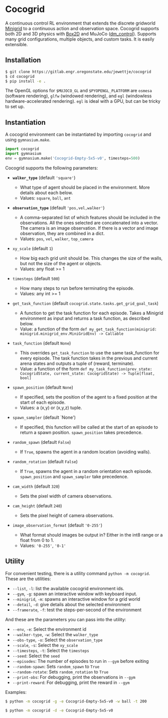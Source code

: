# Cocogrid

A continuous control RL environment that extends the discrete gridworld [Minigrid](https://github.com/Farama-Foundation/Minigridhttps://) to a continuous action and observation space. Cocogrid supports both 2D and 3D physics with [Box2D](https://pypi.org/project/Box2D/) and MuJoCo ([dm_control](https://github.com/google-deepmind/dm_controlhttps://)). Supports many grid configurations, multiple objects, and custom tasks. It is easily extensible.

## Installation

```bash
$ git clone https://gitlab.engr.oregonstate.edu/jewettje/cocogrid
$ cd cocogrid
$ pip install -e .
```

The OpenGL options for `$MUJOCO_GL` and `$PYOPENGL_PLATFORM` are `osmesa` (software rendering), `glfw` (windowed rendering), and `egl` (windowless hardware-accelerated rendering). `egl` is ideal with a GPU, but can be tricky to set up.

## Instantiation

A cocogrid environment can be instantiated by importing `cocogrid` and using `gymnasium.make`.

```python
import cocogrid
import gymnasium
env = gymnasium.make('Cocogrid-Empty-5x5-v0', timesteps=500)
```

Cocogrid supports the following parameters:

- **`walker_type`** (default `'square'`)
  
  - What type of agent should be placed in the environment. More details about each below.
  - Values: `square`, `ball`, `ant`
- **`observation_type`** (default `'pos,vel,walker'`)
  
  - A comma-separated list of which features should be included in the observations. All the ones selected are concatenated into a vector. The camera is an image observation. If there is a vector and image observation, they are combined in a dict.
  - Values: `pos`, `vel`, `walker`, `top_camera`
- `xy_scale` (default `1`)
  
  - How big each grid unit should be. This changes the size of the walls, but not the size of the agent or objects.
  - Values: any float >= 1
- `timesteps` (default `500`)
  
  - How many steps to run before terminating the episode.
  - Values: any int >= 1
- `get_task_function` (default `cocogrid.state.tasks.get_grid_goal_task`)
  
  - A function to get the task function for each episode. Takes a Minigrid environment as input and returns a task function, as described below.
  - Value: a function of the form `def my_get_task_function(minigrid: minigrid.minigrid_env.MiniGridEnv) -> Callable`
- `task_function` (default `None`)
  
  - This overrides `get_task_function` to use the same task_function for every episode. The task function takes in the previous and current arena states and outputs a tuple of (reward, terminate).
  - Value: a function of the form `def my_task_function(prev_state: CocogridState, current_state: CocogridState) -> Tuple[float, bool]`
- `spawn_position` (default `None`)
  
  - If specified, sets the position of the agent to a fixed position at the start of each episode.
  - Values: a (x,y) or (x,y,z) tuple.
- `spawn_sampler` (default `None')
  
  - If specified, this function will be called at the start of an episode to return a spawn position. `spawn_position` takes precedence.
- `random_spawn` (default `False`)
  
  - If `True`, spawns the agent in a random location (avoiding walls).
- `random_rotation` (default `False`)
  
  - If `True`, spawns the agent in a random orientation each episode. `spawn_position` and `spawn_sampler` take precedence.
- `cam_width` (default `320`)
  
  - Sets the pixel width of camera observations.
- `cam_height` (default `240`)
  
  - Sets the pixel height of camera observations.
- `image_observation_format` (default `'0-255'`)
  
  - What format should images be output in? Either in the int8 range or a float from 0 to 1.
  - Values: `'0-255'`, `'0-1'`

## Utility

For convenient testing, there is a utility command `python -m cocogrid`. These are the utilities:

- `--list`, `-l`: list the available cocogrid environment ids.
- `--gym`, `-g`: spawn an interactive window with keyboard input.
- `--minigrid`, `-m`: spawns an interactive window for a grid world
- `--detail`, `-d`: give details about the selected environment
- `--framerate`, `-f`: test the steps-per-second of the environment

And these are the parameters you can pass into the utility:

- `--env`, `-e`: Select the environment id
- `--walker-type`, `-w`: Select the `walker_type`
- `--obs-type`, `-o`: Select the `observation_type`
- `--scale`, `-s`: Select the `xy_scale`
- `--timesteps`, `-t`: Select the `timesteps`
- `--seed`: Select the `seed`
- `--episodes`: The number of episodes to run in `--gym` before exiting
- `--random-spawn`: Sets `random_spawn` to `True`
- `--random-rotate`: Sets `random_rotation` to `True`
- `--print-obs`: For debugging, print the observations in `--gym`
- `--print-reward`: For debugging, print the reward in `--gym`

Examples:

```bash
$ python -m cocogrid -g -e Cocogrid-Empty-5x5-v0 -w ball -t 200
```

```bash
$ python -m cocogrid -d -e Cocogrid-Empty-5x5-v0
```




